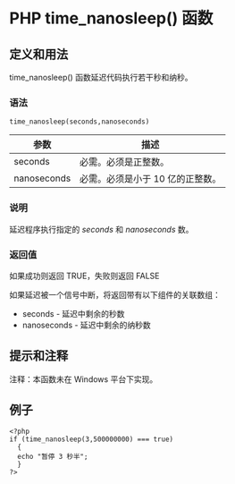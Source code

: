 # PHP time_nanosleep() 函数



## 定义和用法

time_nanosleep() 函数延迟代码执行若干秒和纳秒。

### 语法

```
time_nanosleep(seconds,nanoseconds)
```

| 参数 | 描述 |
| --- | --- |
| seconds | 必需。必须是正整数。 |
| nanoseconds | 必需。必须是小于 10 亿的正整数。 |

### 说明

延迟程序执行指定的 _seconds_ 和 _nanoseconds_ 数。

### 返回值

如果成功则返回 TRUE，失败则返回 FALSE

如果延迟被一个信号中断，将返回带有以下组件的关联数组：

*   seconds - 延迟中剩余的秒数
*   nanoseconds - 延迟中剩余的纳秒数

## 提示和注释

注释：本函数未在 Windows 平台下实现。

## 例子

```
<?php
if (time_nanosleep(3,500000000) === true)
  {
  echo "暂停 3 秒半";
  }
?>
```




